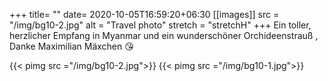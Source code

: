 +++
title= ""
date= 2020-10-05T16:59:20+06:30
[[images]]
  src  = "/img/bg10-2.jpg"
  alt  = "Travel photo"
  stretch = "stretchH"
+++
Ein toller, herzlicher Empfang in Myanmar und ein wunderschöner Orchideenstrauß , Danke Maximilian Mäxchen 😘
<!--more-->
{{< pimg src ="/img/bg10-2.jpg">}}
{{< pimg src ="/img/bg10-1.jpg">}}